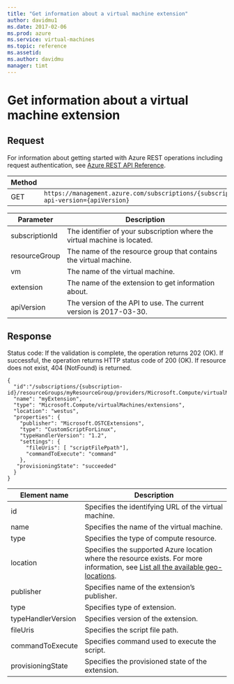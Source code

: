 ```yaml
---
title: "Get information about a virtual machine extension"
author: davidmu1
ms.date: 2017-02-06
ms.prod: azure
ms.service: virtual-machines
ms.topic: reference
ms.assetid:
ms.author: davidmu
manager: timt
---
```


# Get information about a virtual machine extension   
    
## Request    

For information about getting started with Azure REST operations including request authentication, see [Azure REST API Reference](../../../index.md).    
    
| Method | Request URI |    
|--------|-------------|    
| GET | `https://management.azure.com/subscriptions/{subscriptionId}/resourceGroups/{resourceGroup}/providers/Microsoft.Compute/virtualMachines/{vm}/extensions/{extension}?api-version={apiVersion}` |    

| Parameter | Description |
| --------- | ----------- |
| subscriptionId | The identifier of your subscription where the virtual machine is located. |
| resourceGroup | The name of the resource group that contains the virtual machine. |
| vm | The name of the virtual machine. |
| extension | The name of the extension to get information about. |
| apiVersion | The version of the API to use. The current version is 2017-03-30. |

## Response    
 
Status code: If the validation is complete, the operation returns 202 (OK). If successful, the operation returns HTTP status code of 200 (OK). If resource does not exist, 404 (NotFound) is returned.    
    
```  
{    
  "id":"/subscriptions/{subscription-id}/resourceGroups/myResourceGroup/providers/Microsoft.Compute/virtualMachines/myVM/extensions/myExtension",    
  "name": "myExtension",    
  "type": "Microsoft.Compute/virtualMachines/extensions",    
  "location": "westus",    
  "properties": {    
    "publisher": "Microsoft.OSTCExtensions",    
    "type": "CustomScriptForLinux",    
    "typeHandlerVersion": "1.2",    
    "settings": {    
      "fileUris": [ "scriptFilePpath"],    
      "commandToExecute": "command"    
    },    
   "provisioningState": "succeeded"    
  }    
}    
```    
    
| Element name | Description |    
|--------------|-------------|    
| id | Specifies the identifying URL of the virtual machine. |    
| name | Specifies the name of the virtual machine. |    
| type | Specifies the type of compute resource. |    
| location | Specifies the supported Azure location where the resource exists. For more information, see [List all the available geo-locations](../../../docs-ref-autogen/resources/subscriptions.json#Subscriptions_ListLocations). |    
| publisher | Specifies name of the extension’s publisher. |    
| type | Specifies type of extension. |    
| typeHandlerVersion | Specifies version of the extension. |    
| fileUris | Specifies the script file path. |    
| commandToExecute | Specifies command used to execute the script. |    
| provisioningState | Specifies the provisioned state of the extension. |